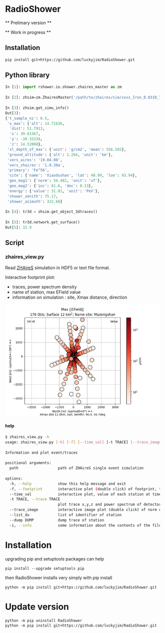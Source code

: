 # RadioShower

** Prelimary version **

** Work in progress **

## Installation

```bash
pip install git+https://github.com/luckyjim/RadioShower.git
```

## Python library

```python
In [1]: import rshower.io.shower.zhaires_master as zm

In [2]: zhsim=zm.ZhairesMaster('/path/to/zhaires/sim/xxxx_Iron_0.0318_75.2_322.7_12881')

In [3]: zhsim.get_simu_info()
Out[3]: 
{'t_sample_ns': 0.5,
 'x_max': {'alt': 14.71636,
  'dist': 51.7913,
  'x': 39.81567,
  'y': -30.35338,
  'z': 14.52008},
 'sl_depth_of_max': {'unit': 'g/cm2', 'mean': 556.502},
 'ground_altitude': {'alt': 1.264, 'unit': 'km'},
 'vers_aires': '19.04.08',
 'vers_zhaires': '1.0.30a',
 'primary': 'Fe^56',
 'site': {'name': 'Xiaodushan', 'lat': 40.99, 'lon': 93.94},
 'geo_mag1': {'norm': 56.482, 'unit': 'uT'},
 'geo_mag2': {'inc': 61.6, 'dec': 0.13},
 'energy': {'value': 31.81, 'unit': 'PeV'},
 'shower_zenith': 75.17,
 'shower_azimuth': 322.68}

In [4]: tr3d = zhsim.get_object_3dtraces()

In [5]: tr3d.network.get_surface()
Out[5]: 32.9
```

## Script 

### zhaires_view.py

Read [ZHAireS](http://aires.fisica.unlp.edu.ar/zhaires/) simulation in HDF5 or text file format.

Interactive footprint plot:  
* traces, power spectrum density
* name of station, max EField value
* information on simulation : site, Xmax distance, direction

![ZHAireS footprint](doc/image/footprint.png)

#### help 

```bash
$ zhaires_view.py -h
usage: zhaires_view.py [-h] [-f] [--time_val] [-t TRACE] [--trace_image] [--list_du] [--dump stationMP] [-i] path

Information and plot event/traces

positional arguments:
  path                  path of ZHAireS single event simulation

options:
  -h, --help            show this help message and exit
  -f, --footprint       interactive plot (double click) of footprint, time max value and value for each station
  --time_val            interactive plot, value of each station at time t defined by a slider
  -t TRACE, --trace TRACE
                        plot trace x,y,z and power spectrum of detector unit (station)
  --trace_image         interactive image plot (double click) of norm of traces
  --list_du             list of identifier of station
  --dump DUMP           dump trace of station
  -i, --info            some information about the contents of the file
```

# Installation


upgrading pip and setuptools packages can help

```
pip install --upgrade setuptools pip
```

then RadioShower installs very simply with pip install

```
python -m pip install git+https://github.com/luckyjim/RadioShower.git 
```




# Update version

```
python -m pip uninstall RadioShower
python -m pip install git+https://github.com/luckyjim/RadioShower.git 
 ```
 